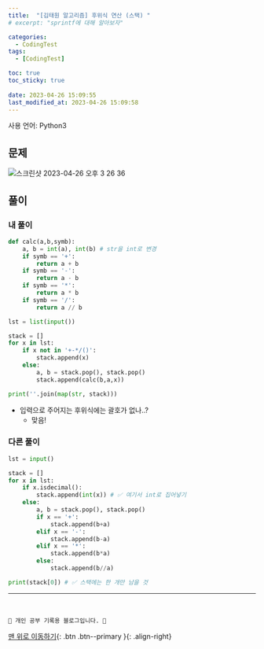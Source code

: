 ```yaml
---
title:  "[김태원 알고리즘] 후위식 연산 (스택) "
# excerpt: "sprintf에 대해 알아보자"

categories:
  - CodingTest
tags:
  - [CodingTest]

toc: true
toc_sticky: true
 
date: 2023-04-26 15:09:55
last_modified_at: 2023-04-26 15:09:58
---
```


사용 언어: Python3

## 문제
![스크린샷 2023-04-26 오후 3 26 36](https://user-images.githubusercontent.com/59405576/234487870-66a1d26f-70ef-4b3a-ae77-06935219d063.png)

## 풀이
### 내 풀이 
```py
def calc(a,b,symb):
    a, b = int(a), int(b) # str을 int로 변경
    if symb == '+':
        return a + b
    if symb == '-':
        return a - b
    if symb == '*':
        return a * b
    if symb == '/':
        return a // b

lst = list(input())

stack = []
for x in lst:
    if x not in '+-*/()':
        stack.append(x)
    else:
        a, b = stack.pop(), stack.pop()
        stack.append(calc(b,a,x))

print(''.join(map(str, stack)))
```
- 입력으로 주어지는 후위식에는 괄호가 없나..?
    - 맞음!



### 다른 풀이 
```py
lst = input()

stack = []
for x in lst:
    if x.isdecimal():
        stack.append(int(x)) # ✅ 여기서 int로 집어넣기
    else:
        a, b = stack.pop(), stack.pop()
        if x == '+':
            stack.append(b+a)
        elif x == '-':
            stack.append(b-a)
        elif x == '*':
            stack.append(b*a)
        else:
            stack.append(b//a)

print(stack[0]) # ✅ 스택에는 한 개만 남을 것
```








***
<br>


    💛 개인 공부 기록용 블로그입니다. 👻

[맨 위로 이동하기](#){: .btn .btn--primary }{: .align-right}
